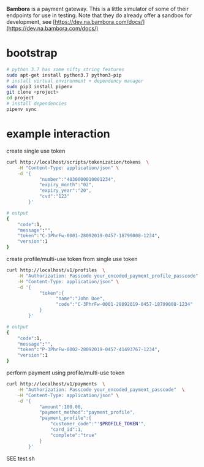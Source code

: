 
**Bambora** is a payment gateway.  This is a little simulator of some of their endpoints for use in testing.  Note that they do already offer a sandbox for development, see [https://dev.na.bambora.com/docs/](https://dev.na.bambora.com/docs/)

# bootstrap

```bash
# python 3.7 has some nifty string features
sudo apt-get install python3.7 python3-pip
# install virtual environment + dependency manager 
sudo pip3 install pipenv
git clone <project>
cd project
# install dependencies
pipenv sync
```

# example interaction

create single use token

```bash
curl http://localhost/scripts/tokenization/tokens  \
	-H "Content-Type: application/json" \
	-d '{
			"number":"4030000010001234",
			"expiry_month":"02",
			"expiry_year":"20",
			"cvd":"123"
		}'

# output
{ 
	"code":1, 
	"message":"",
	"token":"C-3PhrFw-0001-28092019-0457-18799008-1234",
	"version":1
}
```

create profile/multi-use token from single use token

```bash
curl http://localhost/v1/profiles  \
	-H "Authorization: Passcode your_encoded_payment_profile_passcode"  \
	-H "Content-Type: application/json" \
	-d '{  
			"token":{
				  "name":"John Doe",
				  "code":"C-3PhrFw-0001-28092019-0457-18799008-1234"
			}
		}'

# output
{
	"code":1,
	"message":"",
	"token":"P-3PhrFw-0002-28092019-0457-41493767-1234",
	"version":1
}
```

perform payment using profile/multi-use token

```bash
curl http://localhost/v1/payments  \
	-H "Authorization: Passcode your_encoded_payment_passcode"  \
	-H "Content-Type: application/json" \
	-d '{
			"amount":100.00,
			"payment_method":"payment_profile",
			"payment_profile":{
				"customer_code":"'$PROFILE_TOKEN'",
				"card_id":1,
				"complete":"true"
			}
		}'
```

SEE test.sh
